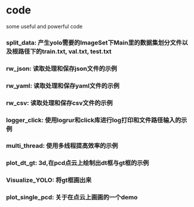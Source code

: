 # code
some useful and powerful code
### split_data: 产生yolo需要的ImageSet下Main里的数据集划分文件以及根路径下的train.txt, val.txt, test.txt
### rw_json: 读取处理和保存json文件的示例
### rw_yaml: 读取处理和保存yaml文件的示例
### rw_csv: 读取处理和保存csv文件的示例
### logger_click: 使用logrur和click库进行log打印和文件路径输入的示例
### multi_thread: 使用多线程提高效率的示例
### plot_dt_gt: 3d,在pcd点云上绘制出dt框与gt框的示例
### Visualize_YOLO: 将gt框画出来
### plot_single_pcd: 关于在点云上画画的一个demo
